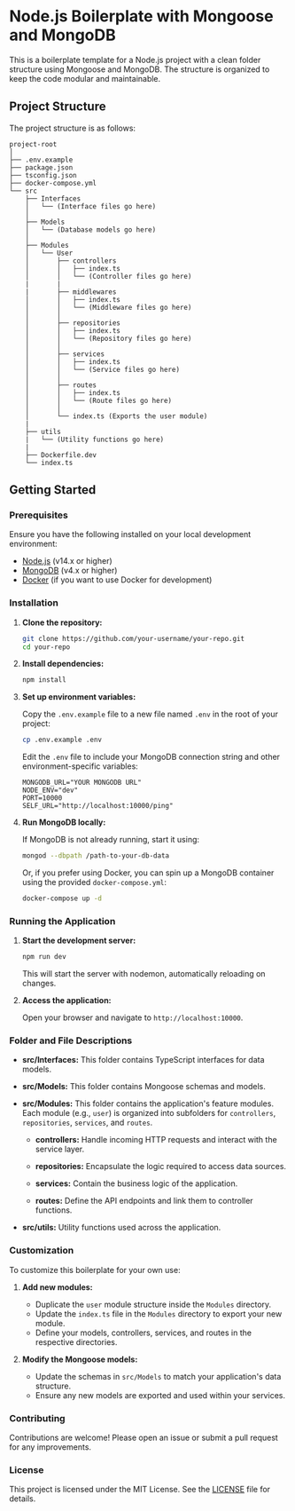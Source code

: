 # Node.js Boilerplate with Mongoose and MongoDB

This is a boilerplate template for a Node.js project with a clean folder structure using Mongoose and MongoDB. The structure is organized to keep the code modular and maintainable.

## Project Structure

The project structure is as follows:
```
project-root
│
├── .env.example
├── package.json
├── tsconfig.json
├── docker-compose.yml
└── src
    ├── Interfaces
    │   └── (Interface files go here)
    │
    ├── Models
    │   └── (Database models go here)
    │
    ├── Modules
    │   └── User
    │       ├── controllers
    │       │   ├── index.ts
    │       │   └── (Controller files go here)
    |       |
    |       ├── middlewares
    │       │   ├── index.ts
    │       │   └── (Middleware files go here)
    │       │
    │       ├── repositories
    │       │   ├── index.ts
    │       │   └── (Repository files go here)
    │       │
    │       ├── services
    │       │   ├── index.ts
    │       │   └── (Service files go here)
    │       │
    │       ├── routes
    │       │   ├── index.ts
    │       │   └── (Route files go here)
    │       │
    │       └── index.ts (Exports the user module)
    |
    ├── utils
    |   └── (Utility functions go here)
    |
    ├── Dockerfile.dev
    └── index.ts

```



## Getting Started

### Prerequisites

Ensure you have the following installed on your local development environment:

- [Node.js](https://nodejs.org/) (v14.x or higher)
- [MongoDB](https://www.mongodb.com/) (v4.x or higher)
- [Docker](https://www.docker.com/) (if you want to use Docker for development)

### Installation

1. **Clone the repository:**

    ```bash
    git clone https://github.com/your-username/your-repo.git
    cd your-repo
    ```

2. **Install dependencies:**

    ```bash
    npm install
    ```

3. **Set up environment variables:**

    Copy the `.env.example` file to a new file named `.env` in the root of your project:

    ```bash
    cp .env.example .env
    ```

    Edit the `.env` file to include your MongoDB connection string and other environment-specific variables:

    ```env
    MONGODB_URL="YOUR MONGODB URL"
    NODE_ENV="dev"
    PORT=10000
    SELF_URL="http://localhost:10000/ping"
    ```

4. **Run MongoDB locally:**

    If MongoDB is not already running, start it using:

    ```bash
    mongod --dbpath /path-to-your-db-data
    ```

    Or, if you prefer using Docker, you can spin up a MongoDB container using the provided `docker-compose.yml`:

    ```bash
    docker-compose up -d
    ```

### Running the Application

1. **Start the development server:**

    ```bash
    npm run dev
    ```

    This will start the server with nodemon, automatically reloading on changes.

2. **Access the application:**

    Open your browser and navigate to `http://localhost:10000`.

### Folder and File Descriptions

- **src/Interfaces:** This folder contains TypeScript interfaces for data models.
  
- **src/Models:** This folder contains Mongoose schemas and models.

- **src/Modules:** This folder contains the application's feature modules. Each module (e.g., `user`) is organized into subfolders for `controllers`, `repositories`, `services`, and `routes`.
  
    - **controllers:** Handle incoming HTTP requests and interact with the service layer.
  
    - **repositories:** Encapsulate the logic required to access data sources.
  
    - **services:** Contain the business logic of the application.
  
    - **routes:** Define the API endpoints and link them to controller functions.
  
- **src/utils:** Utility functions used across the application.

### Customization

To customize this boilerplate for your own use:

1. **Add new modules:**

   - Duplicate the `user` module structure inside the `Modules` directory.
   - Update the `index.ts` file in the `Modules` directory to export your new module.
   - Define your models, controllers, services, and routes in the respective directories.

2. **Modify the Mongoose models:**

   - Update the schemas in `src/Models` to match your application's data structure.
   - Ensure any new models are exported and used within your services.

### Contributing

Contributions are welcome! Please open an issue or submit a pull request for any improvements.

### License

This project is licensed under the MIT License. See the [LICENSE](LICENSE) file for details.
